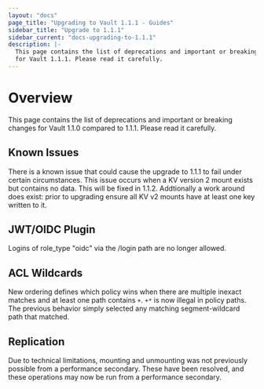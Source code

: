 ```yaml
---
layout: "docs"
page_title: "Upgrading to Vault 1.1.1 - Guides"
sidebar_title: "Upgrade to 1.1.1"
sidebar_current: "docs-upgrading-to-1.1.1"
description: |-
  This page contains the list of deprecations and important or breaking changes
  for Vault 1.1.1. Please read it carefully.
---
```


# Overview

This page contains the list of deprecations and important or breaking changes
for Vault 1.1.0 compared to 1.1.1. Please read it carefully.

## Known Issues

There is a known issue that could cause the upgrade to 1.1.1 to fail under
certain circumstances. This issue occurs when a KV version 2 mount exists but
contains no data. This will be fixed in 1.1.2. Addtionally a work around does
exist: prior to upgrading ensure all KV v2 mounts have at least one key written
to it. 

## JWT/OIDC Plugin

Logins of role_type "oidc" via the /login path are no longer allowed. 

## ACL Wildcards

New ordering defines which policy wins when there are multiple inexact matches
and at least one path contains `+`. `+*` is now illegal in policy paths. The
previous behavior simply selected any matching segment-wildcard path that
matched.

## Replication

Due to technical limitations, mounting and unmounting was not previously
possible from a performance secondary. These have been resolved, and these
operations may now be run from a performance secondary.
